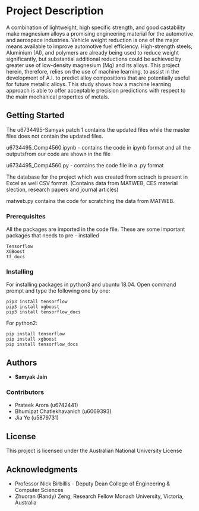 

# Project Description

A combination of lightweight, high specific strength, and good castability make magnesium alloys a promising engineering material for the automotive and aerospace industries. Vehicle weight reduction is one of the major means available to improve automotive fuel efficiency. High-strength steels, Aluminium (Al), and polymers are already being used to reduce weight significantly, but substantial additional reductions could be achieved by greater use of low-density magnesium (Mg) and its alloys. This project herein, therefore, relies on the use of machine learning, to assist in the development of A.I.  to predict alloy compositions that are potentially useful for future metallic alloys. This study shows how a machine learning approach is able to offer acceptable precision predictions with respect to the main mechanical properties of metals.

## Getting Started

The u6734495-Samyak patch 1 contains the updated files while the master files does not contain the updated files.

u6734495_Comp4560.ipynb - contains the code in ipynb format and all the outputsfrom our code are shown in the file

u6734495_Comp4560.py -  contains the code file in a .py format

The database for the project which was created from sctrach is present in Excel as well CSV format.
(Contains data from MATWEB, CES material slection, research papers and journal articles)

matweb.py contains the code for scratching the data from MATWEB.

### Prerequisites

All the packages are imported in the code file.
These are some important packages that needs to pre - installed 

```
Tensorflow
XGBoost
tf_docs
```

### Installing

For installing packages in python3  and ubuntu 18.04.
Open command prompt and type the following one by one:

```
pip3 install tensorflow
pip3 install xgboost
pip3 install tensorflow_docs
```

For python2:

```
pip install tensorflow
pip install xgboost
pip install tensorflow_docs
```
 

## Authors

* **Samyak Jain** 

### Contributors

* Prateek Arora (u6742441)
* Bhumipat Chatlekhavanich (u6069393)
* Jia Ye (u5879731)

## License

This project is licensed under the Australian National University License

## Acknowledgments

* Professor Nick Birbillis - Deputy Dean College of Engineering & Computer Sciences
* Zhuoran (Randy) Zeng, Research Fellow Monash University, Victoria, Australia

